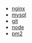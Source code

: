 <!-- * [Java](view/backend/Java.md) -->
<!-- * [nodeJS](view/backend/nodejs.md) -->
<!-- * [php](view/backend/php.md) -->
* [nginx](view/backend/nginx.md)
* [mysql](view/backend/mysql.md)
* [git](view/backend/git.md)
* [node](view/backend/node.md)
* [pm2](view/backend/pm2.md)
<!-- * [配置](view/config/config.md) -->
